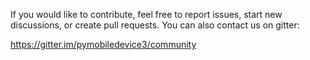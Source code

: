 If you would like to contribute, feel free to report issues, start new discussions, or create pull requests. You can
also contact us on gitter:

https://gitter.im/pymobiledevice3/community
